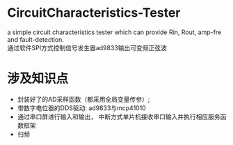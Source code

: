 # CircuitCharacteristics-Tester
a simple circuit characteristics tester which can provide Rin, Rout, amp-fre and fault-detection.  
通过软件SPI方式控制信号发生器ad9833输出可变频正弦波
# 涉及知识点
* 封装好了的AD采样函数（都采用全局变量传参）;
* 带数字电位器的DDS驱动: ad9833与mcp41010
* 通过串口屏进行输入和输出， 中断方式单片机接收串口输入并执行相应服务函数框架
* 扫频
